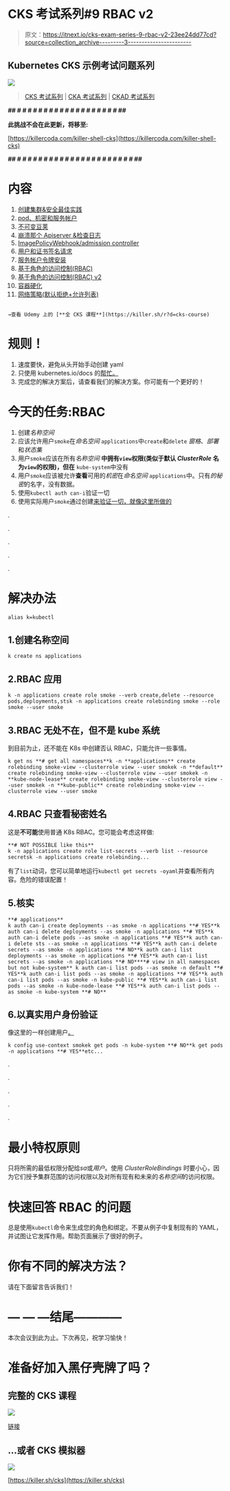 # CKS 考试系列#9 RBAC v2

> 原文：<https://itnext.io/cks-exam-series-9-rbac-v2-23ee24dd77cd?source=collection_archive---------3----------------------->

## Kubernetes CKS 示例考试问题系列

![](img/08ea4b80c9affda9daddd776fd3483e8.png)

> [CKS 考试系列](https://killer.sh/r?d=cks-series) | [CKA 考试系列](https://killer.sh/r?d=cka-series) | [CKAD 考试系列](https://killer.sh/r?d=ckad-series)

**## # # # # # # # # # # # # # # # # # # # ##**

**此挑战不会在此更新，将移至:**

[https://killercoda.com/killer-shell-cks](https://killercoda.com/killer-shell-cks)

**## # # # # # # # # # # # # # # # # # # # # # # ##**

# 内容

1.  [创建集群&安全最佳实践](https://wuestkamp.medium.com/cks-exam-series-1-create-cluster-security-best-practices-50e35aaa67ae?source=friends_link&sk=8bc466dae0ea90412251e32d4eaf7539)
2.  [pod、机密和服务帐户](https://wuestkamp.medium.com/cks-exam-series-2-pods-and-secrets-3d92a6fba331?source=friends_link&sk=379fa6e196233c73ef7845d84a3aa34d)
3.  [不可变豆荚](https://wuestkamp.medium.com/cks-exam-series-3-immutable-pods-3812cf76cff4?source=friends_link&sk=ed1231a0382d97bd5c8267afe75f14ac)
4.  [崩溃那个 Apiserver &检查日志](https://wuestkamp.medium.com/cks-exam-series-4-crash-that-apiserver-5f4d3d503028?source=friends_link&sk=3ccd9bf1b728e85f86157ef1af23d455)
5.  [ImagePolicyWebhook/admission controller](https://wuestkamp.medium.com/cks-exam-series-5-imagepolicywebhook-8d09f1ceee70?source=friends_link&sk=93017beeae20f640f52db41d20d3ffcd)
6.  [用户和证书签名请求](https://wuestkamp.medium.com/cks-exam-series-6-users-and-certificatesigningrequests-368a5b2c6a3f)
7.  [服务帐户令牌安装](https://wuestkamp.medium.com/cks-exam-series-7-serviceaccount-tokens-1158c93612d4?source=friends_link&sk=1064eaf2f3d4d03576bcde207eaf7cfb)
8.  [基于角色的访问控制(RBAC)](https://wuestkamp.medium.com/cks-exam-series-8-rbac-db8a0984059e?source=friends_link&sk=8a1abe2d51275faed47f3d36858b14d5)
9.  [基于角色的访问控制(RBAC) v2](https://wuestkamp.medium.com/cks-exam-series-9-rbac-v2-23ee24dd77cd?source=friends_link&sk=2a6027eb75fbcf7876216cab222fa953)
10.  [容器硬化](https://wuestkamp.medium.com/cks-exam-series-10-container-hardening-177588b8bbfe?source=friends_link&sk=dbdddc1ee9321a946ee2e3f778c0711a)
11.  [网络策略(默认拒绝+允许列表)](https://wuestkamp.medium.com/cks-exam-series-11-networkpolicies-default-deny-and-allowlist-b2ce4186551f?source=friends_link&sk=bdcc071a32f26b93d6c4a51b9a9436a7)

~~~~~~~~~~~~~~~~~~~~~~~~~~~~~~~~~~

→查看 Udemy 上的 [**全 CKS 课程**](https://killer.sh/r?d=cks-course)

~~~~~~~~~~~~~~~~~~~~~~~~~~~~~~~~~~

# 规则！

1.  速度要快，避免从头开始手动创建 yaml
2.  只使用 kubernetes.io/docs 的[帮忙。](https://kubernetes.io/docs/home/)
3.  完成您的解决方案后，请查看我们的解决方案。你可能有一个更好的！

# 今天的任务:RBAC

1.  创建*名称空间*
2.  应该允许用户`smoke`在*命名空间* `applications`中`create`和`delete` *窗格*、*部署*和*状态集*
3.  用户`smoke`应该在所有*名称空间* **中拥有`view`权限(类似于默认 *ClusterRole* 名为`view`的权限)，但在** `kube-system`中没有
4.  用户`smoke`应该被允许**查看**可用的*机密*在*命名空间* `applications`中。只有*的秘密*的名字，没有数据。
5.  使用`kubectl auth can-i`验证一切
6.  使用实际用户`smoke`通过创建[来验证一切，就像这里所做的](https://wuestkamp.medium.com/cks-exam-series-6-users-and-certificatesigningrequests-368a5b2c6a3f)

.

.

.

.

.

# 解决办法

```
alias k=kubectl
```

## 1.创建名称空间

```
k create ns applications
```

## 2.RBAC 应用

```
k -n applications create role smoke --verb create,delete --resource pods,deployments,stsk -n applications create rolebinding smoke --role smoke --user smoke
```

## 3.RBAC 无处不在，但不是 kube 系统

到目前为止，还不能在 K8s 中创建否认 RBAC，只能允许一些事情。

```
k get ns **# get all namespaces**k -n **applications** create rolebinding smoke-view --clusterrole view --user smokek -n **default** create rolebinding smoke-view --clusterrole view --user smokek -n **kube-node-lease** create rolebinding smoke-view --clusterrole view --user smokek -n **kube-public** create rolebinding smoke-view --clusterrole view --user smoke
```

## 4.RBAC 只查看秘密姓名

这是**不可能**使用普通 K8s RBAC。您可能会考虑这样做:

```
**# NOT POSSIBLE like this**
k -n applications create role list-secrets --verb list --resource secretsk -n applications create rolebinding...
```

有了`list`动词，您可以简单地运行`kubectl get secrets -oyaml`并查看所有内容。危险的错误配置！

## 5.核实

```
**# applications**
k auth can-i create deployments --as smoke -n applications **# YES**k auth can-i delete deployments --as smoke -n applications **# YES**k auth can-i delete pods --as smoke -n applications **# YES**k auth can-i delete sts --as smoke -n applications **# YES**k auth can-i delete secrets --as smoke -n applications **# NO**k auth can-i list deployments --as smoke -n applications **# YES**k auth can-i list secrets --as smoke -n applications **# NO****# view in all namespaces but not kube-system** k auth can-i list pods --as smoke -n default **# YES**k auth can-i list pods --as smoke -n applications **# YES**k auth can-i list pods --as smoke -n kube-public **# YES**k auth can-i list pods --as smoke -n kube-node-lease **# YES**k auth can-i list pods --as smoke -n kube-system **# NO**
```

## 6.以真实用户身份验证

像这里的一样创建用户[。](https://wuestkamp.medium.com/cks-exam-series-6-users-and-certificatesigningrequests-368a5b2c6a3f)

```
k config use-context smokek get pods -n kube-system **# NO**k get pods -n applications **# YES**etc...
```

.

.

.

.

.

# 最小特权原则

只将所需的最低权限分配给*sa*或*用户*。使用 *ClusterRoleBindings* 时要小心，因为它们授予集群范围的访问权限以及对所有现有和未来的*名称空间*的访问权限。

# 快速回答 RBAC 的问题

总是使用`kubectl`命令来生成您的角色和绑定。不要从例子中复制现有的 YAML，并试图让它发挥作用。帮助页面展示了很好的例子。

# 你有不同的解决方法？

请在下面留言告诉我们！

# — — —结尾————

本次会议到此为止。下次再见，祝学习愉快！

# 准备好加入黑仔壳牌了吗？

## 完整的 CKS 课程

[![](img/b16ab8b3bd72db1ad641b82f067bdd80.png)](https://killer.sh/r?d=cks-course)

[链接](https://killer.sh/r?d=cks-course)

## …或者 CKS 模拟器

[![](img/4c118b1471bd606fc46cd5569df4f944.png)](https://killer.sh/cks)

[https://killer.sh/cks](https://killer.sh/cks)
